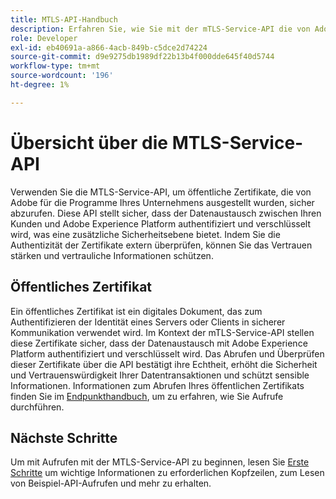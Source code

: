 ```yaml
---
title: MTLS-API-Handbuch
description: Erfahren Sie, wie Sie mit der mTLS-Service-API die von Adobe ausgestellten öffentlichen Zertifikate sicher abrufen und überprüfen können.
role: Developer
exl-id: eb40691a-a866-4acb-849b-c5dce2d74224
source-git-commit: d9e9275db1989df22b13b4f000dde645f40d5744
workflow-type: tm+mt
source-wordcount: '196'
ht-degree: 1%

---
```


# Übersicht über die MTLS-Service-API

Verwenden Sie die MTLS-Service-API, um öffentliche Zertifikate, die von Adobe für die Programme Ihres Unternehmens ausgestellt wurden, sicher abzurufen. Diese API stellt sicher, dass der Datenaustausch zwischen Ihren Kunden und Adobe Experience Platform authentifiziert und verschlüsselt wird, was eine zusätzliche Sicherheitsebene bietet. Indem Sie die Authentizität der Zertifikate extern überprüfen, können Sie das Vertrauen stärken und vertrauliche Informationen schützen.

## Öffentliches Zertifikat

Ein öffentliches Zertifikat ist ein digitales Dokument, das zum Authentifizieren der Identität eines Servers oder Clients in sicherer Kommunikation verwendet wird. Im Kontext der mTLS-Service-API stellen diese Zertifikate sicher, dass der Datenaustausch mit Adobe Experience Platform authentifiziert und verschlüsselt wird. Das Abrufen und Überprüfen dieser Zertifikate über die API bestätigt ihre Echtheit, erhöht die Sicherheit und Vertrauenswürdigkeit Ihrer Datentransaktionen und schützt sensible Informationen. Informationen zum Abrufen Ihres öffentlichen Zertifikats finden Sie im [Endpunkthandbuch](./public-certificate-endpoint.md), um zu erfahren, wie Sie Aufrufe durchführen.

## Nächste Schritte

Um mit Aufrufen mit der MTLS-Service-API zu beginnen, lesen Sie [Erste Schritte](./getting-started.md) um wichtige Informationen zu erforderlichen Kopfzeilen, zum Lesen von Beispiel-API-Aufrufen und mehr zu erhalten.
